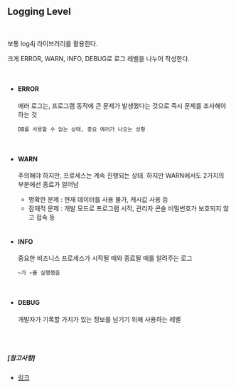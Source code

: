 ## Logging Level

<br>

보통 log4j 라이브러리를 활용한다.

크게 ERROR, WARN, INFO, DEBUG로 로그 레벨을 나누어 작성한다.

<br>

- #### ERROR

  에러 로그는, 프로그램 동작에 큰 문제가 발생했다는 것으로 즉시 문제를 조사해야 하는 것

  `DB를 사용할 수 없는 상태, 중요 에러가 나오는 상황`

  <br>

- #### WARN

  주의해야 하지만, 프로세스는 계속 진행되는 상태. 하지만 WARN에서도 2가지의 부분에선 종료가 일어남

  - 명확한 문제 : 현재 데이터를 사용 불가, 캐시값 사용 등
  - 잠재적 문제 : 개발 모드로 프로그램 시작, 관리자 콘솔 비밀번호가 보호되지 않고 접속 등

  <br>

- #### INFO

  중요한 비즈니스 프로세스가 시작될 때와 종료될 때를 알려주는 로그

  `~가 ~를 실행했음`

  <br>

- #### DEBUG

  개발자가 기록할 가치가 있는 정보를 남기기 위해 사용하는 레벨

<br>

<br>

##### [참고사항]

- [링크](https://jangiloh.tistory.com/18)

